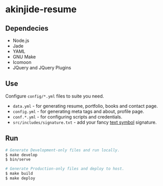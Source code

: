 # akinjide-resume

## Dependecies

  - Node.js
  - Jade
  - YAML
  - GNU Make
  - Icomoon
  - JQuery and JQuery Plugins

## Use

Configure `config/*.yml` files to suite you need.

  - `data.yml` - for generating resume, portfolio, books and contact page.
  - `config.yml` - for generating meta tags and about, profile page.
  - `conf.*.yml` - for configuring scripts and credentials.
  - `src/includes/signature.txt` - add your fancy [text symbol](https://fsymbols.com/generators/) signature.

## Run

```bash
# Generate Development-only files and run locally.
$ make develop
$ bin/serve

# Generate Production-only files and deploy to host.
$ make build
$ make deploy
```